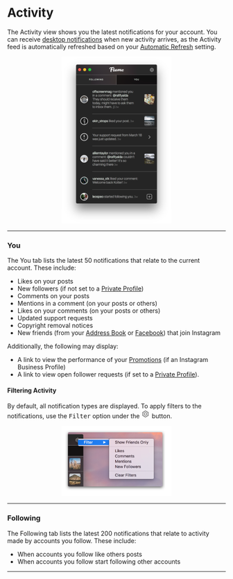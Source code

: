 # Activity

The Activity view shows you the latest notifications for your account. You can receive [desktop notifications](/preferences/notifications.md) when new activity arrives, as the Activity feed is automatically refreshed based on your [Automatic Refresh](/preferences/feed.md#automatically-refresh) setting.

<p style="text-align: center; margin-top: 1em;"><img src="/views/assets/activity-you.png" width="50%" height="50%" /></p>

<hr />

### You

The You tab lists the latest 50 notifications that relate to the current account. These include:

- Likes on your posts
- New followers (if not set to a [Private Profile](/views/profile/privateprofiles.md))
- Comments on your posts
- Mentions in a comment (on your posts or others)
- Likes on your comments (on your posts or others)
- Updated support requests
- Copyright removal notices
- New friends (from your [Address Book](/views/profile/invitecontacts.md) or [Facebook](/views/profile/followfacebook.md)) that join Instagram

Additionally, the following may display:

- A link to view the performance of your [Promotions](/views/promote.md) (if an Instagram Business Profile)
- A link to view open follower requests (if set to a [Private Profile](/views/profile/privateprofiles.md)).

#### Filtering Activity

By default, all notification types are displayed. To apply filters to the notifications, use the <kbd>Filter</kbd> option under the <img src="/views/assets/settings.png" width="20" height="20" /> button.

<p style="text-align: center; margin-top: 1em;"><img src="/views/assets/activity-filtering.png" width="50%" height="50%" /></p>

<hr />

### Following

The Following tab lists the latest 200 notifications that relate to activity made by accounts you follow. These include:

- When accounts you follow like others posts
- When accounts you follow start following other accounts

<hr />